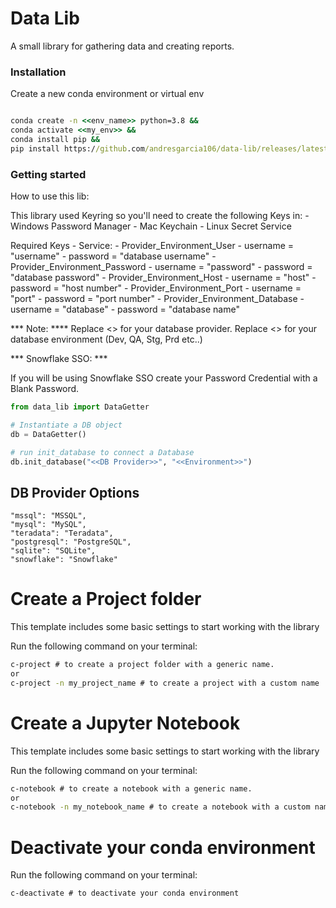 # Data Lib
A small library for gathering data and creating reports.

### Installation
Create a new conda environment or virtual env
```cmd

conda create -n <<env_name>> python=3.8 && 
conda activate <<my_env>> && 
conda install pip &&
pip install https://github.com/andresgarcia106/data-lib/releases/latest/download/data-lib.tar.gz

```

### Getting started

How to use this lib:

This library used Keyring so you'll need to create the following Keys in:
    - Windows Password Manager
    - Mac Keychain
    - Linux Secret Service

Required Keys
    - Service:
        - Provider_Environment_User
            - username = "username"
            - password = "database username"
        - Provider_Environment_Password
            - username = "password"
            - password = "database password"
        - Provider_Environment_Host
            - username = "host"
            - password = "host number"
        - Provider_Environment_Port
            - username = "port"
            - password = "port number"
        - Provider_Environment_Database
            - username = "database"
            - password = "database name"

*** Note: **** 
Replace <<Provider>> for your database provider.
Replace <<Environment>> for your database environment (Dev, QA, Stg, Prd etc..)

*** Snowflake SSO: ***

If you will be using Snowflake SSO create your Password Credential with a Blank Password.

```Python
from data_lib import DataGetter

# Instantiate a DB object
db = DataGetter()

# run init_database to connect a Database
db.init_database("<<DB Provider>>", "<<Environment>>")

```

## DB Provider Options 
```
"mssql": "MSSQL",
"mysql": "MySQL",
"teradata": "Teradata",
"postgresql": "PostgreSQL",
"sqlite": "SQLite",
"snowflake": "Snowflake"
```

# Create a Project folder

This template includes some basic settings to start working with the library

Run the following command on your terminal:
```cmd
c-project # to create a project folder with a generic name.
or
c-project -n my_project_name # to create a project with a custom name
```

# Create a Jupyter Notebook

This template includes some basic settings to start working with the library

Run the following command on your terminal:
```cmd
c-notebook # to create a notebook with a generic name.
or
c-notebook -n my_notebook_name # to create a notebook with a custom name

```

# Deactivate your conda environment

Run the following command on your terminal:
```cmd
c-deactivate # to deactivate your conda environment

```



